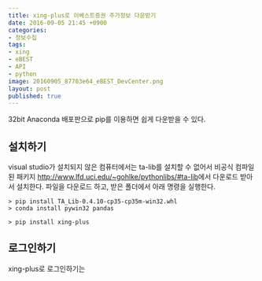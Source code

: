 ```yaml
---
title: xing-plus로 이베스트증권 주가정보 다운받기
date: 2016-09-05 21:45 +0900
categories:
- 정보수집
tags:
- xing
- eBEST
- API
- python
image: 20160905_87703e64_eBEST_DevCenter.png
layout: post
published: true
---
```


32bit Anaconda 배포판으로 
pip를 이용하면 쉽게 다운받을 수 있다.

## 설치하기

visual studio가 설치되지 않은 컴퓨터에서는 ta-lib를 설치할 수 없어서 비공식 컴파일된 패키지 <http://www.lfd.uci.edu/~gohlke/pythonlibs/#ta-lib>에서 다운로드 받아서 설치한다. 파일을 다운로드 하고, 받은 폴더에서 아래 명령을 실행한다. 

```
> pip install TA_Lib-0.4.10-cp35-cp35m-win32.whl
> conda install pywin32 pandas 
```

```
> pip install xing-plus
```

## 로그인하기

xing-plus로 로그인하기는 
